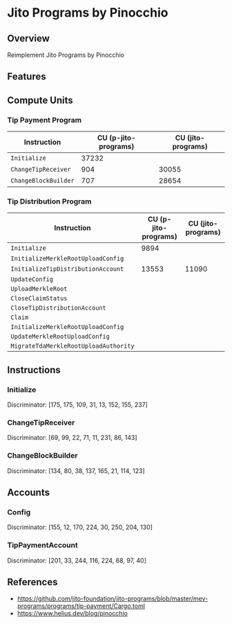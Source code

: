 # Jito Programs by Pinocchio

## Overview

Reimplement Jito Programs by Pinocchio

## Features

## Compute Units

### Tip Payment Program

| Instruction          | CU (p-jito-programs) | CU (jito-programs) |
| -------------------- | -------------------- | ------------------ |
| `Initialize`         | 37232                |                    |
| `ChangeTipReceiver`  | 904                  | 30055              |
| `ChangeBlockBuilder` | 707                  | 28654              |

### Tip Distribution Program

| Instruction                           | CU (p-jito-programs) | CU (jito-programs) |
| ------------------------------------- | -------------------- | ------------------ |
| `Initialize`                          | 9894                 |                    |
| `InitializeMerkleRootUploadConfig`    |                      |               |
| `InitializeTipDistributionAccount`    | 13553                | 11090              |
| `UpdateConfig` |                      |               |
| `UploadMerkleRoot`                    |                      |               |
| `CloseClaimStatus`                    |                      |               |
| `CloseTipDistributionAccount`         |                      |               |
| `Claim`                               |                      |               |
| `InitializeMerkleRootUploadConfig`    |                      |               |
| `UpdateMerkleRootUploadConfig`        |                      |               |
| `MigrateTdaMerkleRootUploadAuthority` |                      |               |

## Instructions

### Initialize

Discriminator: [175, 175, 109, 31, 13, 152, 155, 237]

### ChangeTipReceiver

Discriminator: [69, 99, 22, 71, 11, 231, 86, 143]

### ChangeBlockBuilder

Discriminator: [134, 80, 38, 137, 165, 21, 114, 123]

## Accounts

### Config

Discriminator: [155, 12, 170, 224, 30, 250, 204, 130]

### TipPaymentAccount

Discriminator: [201, 33, 244, 116, 224, 68, 97, 40]

## References
- https://github.com/jito-foundation/jito-programs/blob/master/mev-programs/programs/tip-payment/Cargo.toml
- https://www.helius.dev/blog/pinocchio
